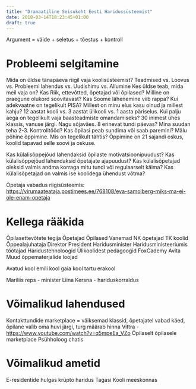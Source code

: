 ```yaml
---
title: "Dramaatiline Seisukoht Eesti Haridussüsteemist"
date: 2018-03-14T18:23:45+01:00
draft: true
---
```


Argument = väide + seletus + tõestus + kontroll

Probleemi selgitamine
=====================

Mida on üldse tänapäeva riigil vaja koolisüsteemist? Teadmised vs. Loovus vs. Probleemi lahendus vs. Uudishimu vs. Allumine
Kes üldse teab, mida meil vaja on? Kas Riik, ettevõtted, õpetajad või õpilased?
Milline on praegune olukord soovitavast?
Kas Soome lähenemine viib rappa?
Kui adekvaatne on tegelikult PISA?
Millest on minu elus kasu olnud ja millest kahju?
12 aastat kooli vs. 3 aastat ülikooli vs. 1 aasta päriselus. Kui palju aega on tegelikult vaja baasteadmiste omandamiseks?
30 inimest ühes klassis, vanuse järgi. Nagu sõjaväes.
8 erinevat tundi päevas? Mina suudan teha 2-3.
Kontrolltööd? Kas õpilasi peab sundima või saab paremini?
Mälu põhine õppimine. Mis on tegelikult tähtis?
Õppimine on 21 sajandi oskus, koolid tapavad selle soovi ja oskuse.

Kas külalisõppejõud lahendaksid õpilaste motivatsioonipuudust?
Kas külalisõppejõud lahendaksid õpetajate ajapuudust?
Kas külalisõpetajad oleksid valmis andma korraga mitu tundi või regulaarselt käima?
Kas külalisõpetajad on valmis ise koolidega ühendust võtma?

Õpetaja vabadus riigisüsteemis: https://virumaateataja.postimees.ee/768108/eva-samolberg-miks-ma-ei-ole-enam-opetaja

Kellega rääkida
===============

Õpilasettevõtete tegija
Õpetajad
Õpilased
Vanemad
NK õpetajad
TK koolid
Õppealajuhataja
Direktor
President
Haridusminister
Haridusministeeriumis töötajad
Haridustehnoloogid
Ülikoolidest pedagoogid
FoxCademy
Avita
Muud õppematerjalide loojad

Avatud kool
emili kool
gaia kool
tartu erakool

Mariliis reps - minister
Liina Kersna - hariduskorraldus

Võimalikud lahendused
=====================

Kontakttundide marketplace = väiksemad klassid, õpetajatel vabad käed, õpilane valib oma huvi järgi, turg määrab hinna
Vittra - https://www.youtube.com/watch?v=q5mpeEa_VZo
Õpilaselt õpilasele marketplace
Psühholoog chatis

Võimalikud ametid
=================

E-residentide hulgas krüpto haridus
Tagasi Kooli meeskonnas